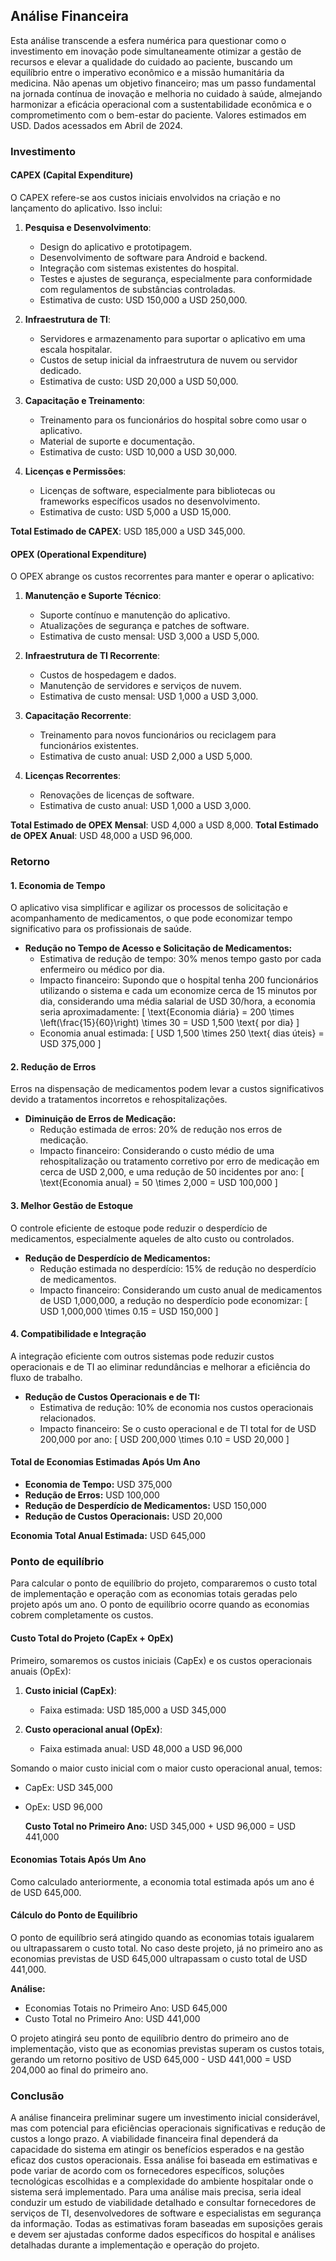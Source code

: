 
## Análise Financeira

Esta análise transcende a esfera numérica para questionar como o investimento em inovação pode simultaneamente otimizar a gestão de recursos e elevar a qualidade do cuidado ao paciente, buscando um equilíbrio entre o imperativo econômico e a missão humanitária da medicina. Não apenas um objetivo financeiro; mas um passo fundamental na jornada contínua de inovação e melhoria no cuidado à saúde, almejando harmonizar a eficácia operacional com a sustentabilidade econômica e o comprometimento com o bem-estar do paciente.
Valores estimados em USD. Dados acessados em Abril de 2024.

### Investimento

#### CAPEX (Capital Expenditure)

O CAPEX refere-se aos custos iniciais envolvidos na criação e no lançamento do aplicativo. Isso inclui:

1. **Pesquisa e Desenvolvimento**:
   - Design do aplicativo e prototipagem.
   - Desenvolvimento de software para Android e backend.
   - Integração com sistemas existentes do hospital.
   - Testes e ajustes de segurança, especialmente para conformidade com regulamentos de substâncias controladas.
   - Estimativa de custo: USD 150,000 a USD 250,000.

2. **Infraestrutura de TI**:
   - Servidores e armazenamento para suportar o aplicativo em uma escala hospitalar.
   - Custos de setup inicial da infraestrutura de nuvem ou servidor dedicado.
   - Estimativa de custo: USD 20,000 a USD 50,000.

3. **Capacitação e Treinamento**:
   - Treinamento para os funcionários do hospital sobre como usar o aplicativo.
   - Material de suporte e documentação.
   - Estimativa de custo: USD 10,000 a USD 30,000.

4. **Licenças e Permissões**:
   - Licenças de software, especialmente para bibliotecas ou frameworks específicos usados no desenvolvimento.
   - Estimativa de custo: USD 5,000 a USD 15,000.

**Total Estimado de CAPEX**: USD 185,000 a USD 345,000.

#### OPEX (Operational Expenditure)

O OPEX abrange os custos recorrentes para manter e operar o aplicativo:

1. **Manutenção e Suporte Técnico**:
   - Suporte contínuo e manutenção do aplicativo.
   - Atualizações de segurança e patches de software.
   - Estimativa de custo mensal: USD 3,000 a USD 5,000.

2. **Infraestrutura de TI Recorrente**:
   - Custos de hospedagem e dados.
   - Manutenção de servidores e serviços de nuvem.
   - Estimativa de custo mensal: USD 1,000 a USD 3,000.

3. **Capacitação Recorrente**:
   - Treinamento para novos funcionários ou reciclagem para funcionários existentes.
   - Estimativa de custo anual: USD 2,000 a USD 5,000.

4. **Licenças Recorrentes**:
   - Renovações de licenças de software.
   - Estimativa de custo anual: USD 1,000 a USD 3,000.

**Total Estimado de OPEX Mensal**: USD 4,000 a USD 8,000.
**Total Estimado de OPEX Anual**: USD 48,000 a USD 96,000.

### Retorno

#### 1. Economia de Tempo

O aplicativo visa simplificar e agilizar os processos de solicitação e acompanhamento de medicamentos, o que pode economizar tempo significativo para os profissionais de saúde.

- **Redução no Tempo de Acesso e Solicitação de Medicamentos:**
  - Estimativa de redução de tempo: 30% menos tempo gasto por cada enfermeiro ou médico por dia.
  - Impacto financeiro: Supondo que o hospital tenha 200 funcionários utilizando o sistema e cada um economize cerca de 15 minutos por dia, considerando uma média salarial de USD 30/hora, a economia seria aproximadamente:
    \[
    \text{Economia diária} = 200 \times \left(\frac{15}{60}\right) \times 30 = USD 1,500 \text{ por dia}
    \]
  - Economia anual estimada:
    \[
    USD 1,500 \times 250 \text{ dias úteis} = USD 375,000
    \]

#### 2. Redução de Erros

Erros na dispensação de medicamentos podem levar a custos significativos devido a tratamentos incorretos e rehospitalizações.

- **Diminuição de Erros de Medicação:**
  - Redução estimada de erros: 20% de redução nos erros de medicação.
  - Impacto financeiro: Considerando o custo médio de uma rehospitalização ou tratamento corretivo por erro de medicação em cerca de USD 2,000, e uma redução de 50 incidentes por ano:
    \[
    \text{Economia anual} = 50 \times 2,000 = USD 100,000
    \]

#### 3. Melhor Gestão de Estoque

O controle eficiente de estoque pode reduzir o desperdício de medicamentos, especialmente aqueles de alto custo ou controlados.

- **Redução de Desperdício de Medicamentos:**
  - Redução estimada no desperdício: 15% de redução no desperdício de medicamentos.
  - Impacto financeiro: Considerando um custo anual de medicamentos de USD 1,000,000, a redução no desperdício pode economizar:
    \[
    USD 1,000,000 \times 0.15 = USD 150,000
    \]

#### 4. Compatibilidade e Integração

A integração eficiente com outros sistemas pode reduzir custos operacionais e de TI ao eliminar redundâncias e melhorar a eficiência do fluxo de trabalho.

- **Redução de Custos Operacionais e de TI:**
  - Estimativa de redução: 10% de economia nos custos operacionais relacionados.
  - Impacto financeiro: Se o custo operacional e de TI total for de USD 200,000 por ano:
    \[
    USD 200,000 \times 0.10 = USD 20,000
    \]

#### Total de Economias Estimadas Após Um Ano

- **Economia de Tempo:** USD 375,000
- **Redução de Erros:** USD 100,000
- **Redução de Desperdício de Medicamentos:** USD 150,000
- **Redução de Custos Operacionais:** USD 20,000

**Economia Total Anual Estimada:** USD 645,000

### Ponto de equilíbrio

Para calcular o ponto de equilíbrio do projeto, compararemos o custo total de implementação e operação com as economias totais geradas pelo projeto após um ano. O ponto de equilíbrio ocorre quando as economias cobrem completamente os custos.

#### Custo Total do Projeto (CapEx + OpEx)

Primeiro, somaremos os custos iniciais (CapEx) e os custos operacionais anuais (OpEx):

1. **Custo inicial (CapEx)**:
   - Faixa estimada: USD 185,000 a USD 345,000

2. **Custo operacional anual (OpEx)**:
   - Faixa estimada anual: USD 48,000 a USD 96,000

Somando o maior custo inicial com o maior custo operacional anual, temos:

- CapEx: USD 345,000
- OpEx: USD 96,000

   **Custo Total no Primeiro Ano:** USD 345,000 + USD 96,000 = USD 441,000

#### Economias Totais Após Um Ano

Como calculado anteriormente, a economia total estimada após um ano é de USD 645,000.

#### Cálculo do Ponto de Equilíbrio

O ponto de equilíbrio será atingido quando as economias totais igualarem ou ultrapassarem o custo total. No caso deste projeto, já no primeiro ano as economias previstas de USD 645,000 ultrapassam o custo total de USD 441,000.

**Análise:**

- Economias Totais no Primeiro Ano: USD 645,000
- Custo Total no Primeiro Ano: USD 441,000

O projeto atingirá seu ponto de equilíbrio dentro do primeiro ano de implementação, visto que as economias previstas superam os custos totais, gerando um retorno positivo de USD 645,000 - USD 441,000 = USD 204,000 ao final do primeiro ano.

### Conclusão

A análise financeira preliminar sugere um investimento inicial considerável, mas com potencial para eficiências operacionais significativas e redução de custos a longo prazo. A viabilidade financeira final dependerá da capacidade do sistema em atingir os benefícios esperados e na gestão eficaz dos custos operacionais.
Essa análise foi baseada em estimativas e pode variar de acordo com os fornecedores específicos, soluções tecnológicas escolhidas e a complexidade do ambiente hospitalar onde o sistema será implementado. Para uma análise mais precisa, seria ideal conduzir um estudo de viabilidade detalhado e consultar fornecedores de serviços de TI, desenvolvedores de software e especialistas em segurança da informação.
Todas as estimativas foram baseadas em suposições gerais e devem ser ajustadas conforme dados específicos do hospital e análises detalhadas durante a implementação e operação do projeto.

<script type="text/x-mathjax-config">
  MathJax = {
    tex: {
      inlineMath: [['$', '$'], ['\\(', '\\)']],
      displayMath: [['$$', '$$'], ['\\[', '\\]']],
    },
    svg: {
      fontCache: 'global',
    },
  };
</script>
<script defer src="https://cdn.jsdelivr.net/npm/mathjax@3/es5/tex-mml-chtml.js"></script>
